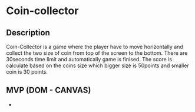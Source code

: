 # Coin-collector

## Description

Coin-Collector is a game where the player have to move horizontally and collect the two size of coin from top of the screen to the bottom. There are 30seconds time limit and automatically game is finised. The score is calculate based on the coins size which bigger size is 50points and smaller coin is 30 points.

## MVP (DOM - CANVAS)

- 

